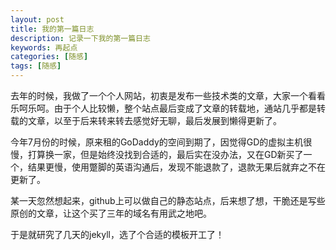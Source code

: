 ```yaml
---
layout: post
title: 我的第一篇日志
description: 记录一下我的第一篇日志
keywords: 再起点
categories: [随感]
tags: [随感]
---
```


去年的时候，我做了一个个人网站，初衷是发布一些技术类的文章，大家一个看看乐呵乐呵。由于个人比较懒，整个站点最后变成了文章的转载地，通站几乎都是转载的文章，以至于后来转来转去感觉好无聊，最后发展到懒得更新了。

今年7月份的时候，原来租的GoDaddy的空间到期了，因觉得GD的虚拟主机很慢，打算换一家，但是始终没找到合适的，最后实在没办法，又在GD新买了一个，结果更慢，使用蹩脚的英语沟通后，发现不能退款了，退款无果后就弃之不在更新了。

某一天忽然想起来，github上可以做自己的静态站点，后来想了想，干脆还是写些原创的文章，让这个买了三年的域名有用武之地吧。

于是就研究了几天的jekyll，选了个合适的模板开工了！